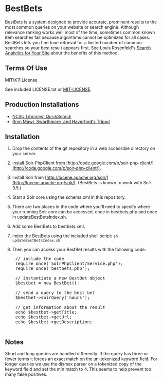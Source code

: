 # BestBets

BestBets is a system designed to provide accurate, prominent results to the most common queries on your website or search engine. Although relevance ranking works well most of the time, sometimes common known item searches fail because algorithms cannot be optimized for all cases. BestBets lets you fine tune retrieval for a limited number of common searches so your best result appears first. See Louis Rosenfeld's [Search Analytics for Your Site](http://rosenfeldmedia.com/books/search-analytics/) about the benefits of this method.

## Terms Of Use
    
MIT/X11 License

See included LICENSE.txt or [MIT-LICENSE](http://www.opensource.org/licenses/mit-license.php).

## Production Installations

* [NCSU Libraries' QuickSearch](http://www.lib.ncsu.edu/search?q=makerspace)
* [Bryn Mawr, Swarthmore, and Haverford's Tripod](http://tripod.brynmawr.edu/find/Channels/Results?lookfor=science&type=&search=AllFields&submit=Find)

## Installation

1. Drop the contents of the git repository in a web accessible directory on your server.

2. Install Solr-PhpClient from [http://code.google.com/p/solr-php-client/](http://code.google.com/p/solr-php-client/).

3. Install Solr from [http://lucene.apache.org/solr/](http://lucene.apache.org/solr/). (BestBets is known to work with Solr 3.5.)

4. Start a Solr core using the schema.xml in this repository.

5. There are two places in the code where you'll need to specify where your running Solr core can be accessed, once in bestbets.php and once in updateBestBetsIndex.sh.

6. Add some BestBets to bestbets.xml.

7. Index the BestBets using the included shell script: `sh updateBestBetsIndex.sh`

8. Then you can access your BestBet results with the following code:

<pre>
    // include the code
    require_once('SolrPhpClient/Service.php');
    require_once('bestbets.php');
    
    // instantiate a new BestBet object
    $bestbet = new BestBet();

    // send a query to the best bet
    $bestbet->solrQuery('hours');

    // get information about the result
    echo $bestbet->getTitle;
    echo $bestbet->getUrl;
    echo $bestbet->getDescription;

</pre>

## Notes

Short and long queries are handled differently. If the query has three or fewer terms it forces an exact match on the un-tokenized keyword field. For longer queries we use the dismax parser on a tokenized copy of the keyword field and set the min match to 4. This seems to help prevent too many false positives.